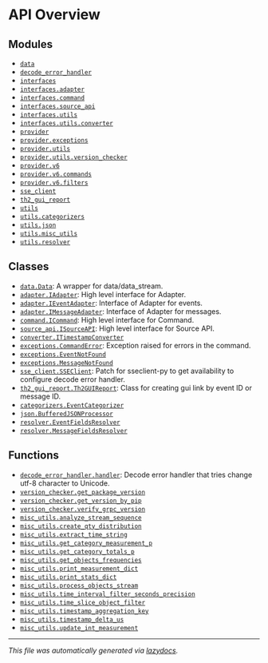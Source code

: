 <!-- markdownlint-disable -->

# API Overview

## Modules

- [`data`](./data.md#module-data)
- [`decode_error_handler`](./decode_error_handler.md#module-decode_error_handler)
- [`interfaces`](./interfaces.md#module-interfaces)
- [`interfaces.adapter`](./interfaces.adapter.md#module-interfacesadapter)
- [`interfaces.command`](./interfaces.command.md#module-interfacescommand)
- [`interfaces.source_api`](./interfaces.source_api.md#module-interfacessource_api)
- [`interfaces.utils`](./interfaces.utils.md#module-interfacesutils)
- [`interfaces.utils.converter`](./interfaces.utils.converter.md#module-interfacesutilsconverter)
- [`provider`](./provider.md#module-provider)
- [`provider.exceptions`](./provider.exceptions.md#module-providerexceptions)
- [`provider.utils`](./provider.utils.md#module-providerutils)
- [`provider.utils.version_checker`](./provider.utils.version_checker.md#module-providerutilsversion_checker)
- [`provider.v6`](./provider.v6.md#module-providerv6)
- [`provider.v6.commands`](./provider.v6.commands.md#module-providerv6commands)
- [`provider.v6.filters`](./provider.v6.filters.md#module-providerv6filters)
- [`sse_client`](./sse_client.md#module-sse_client)
- [`th2_gui_report`](./th2_gui_report.md#module-th2_gui_report)
- [`utils`](./utils.md#module-utils)
- [`utils.categorizers`](./utils.categorizers.md#module-utilscategorizers)
- [`utils.json`](./utils.json.md#module-utilsjson)
- [`utils.misc_utils`](./utils.misc_utils.md#module-utilsmisc_utils)
- [`utils.resolver`](./utils.resolver.md#module-utilsresolver)

## Classes

- [`data.Data`](./data.md#class-data): A wrapper for data/data_stream.
- [`adapter.IAdapter`](./interfaces.adapter.md#class-iadapter): High level interface for Adapter.
- [`adapter.IEventAdapter`](./interfaces.adapter.md#class-ieventadapter): Interface of Adapter for events.
- [`adapter.IMessageAdapter`](./interfaces.adapter.md#class-imessageadapter): Interface of Adapter for messages.
- [`command.ICommand`](./interfaces.command.md#class-icommand): High level interface for Command.
- [`source_api.ISourceAPI`](./interfaces.source_api.md#class-isourceapi): High level interface for Source API.
- [`converter.ITimestampConverter`](./interfaces.utils.converter.md#class-itimestampconverter)
- [`exceptions.CommandError`](./provider.exceptions.md#class-commanderror): Exception raised for errors in the command.
- [`exceptions.EventNotFound`](./provider.exceptions.md#class-eventnotfound)
- [`exceptions.MessageNotFound`](./provider.exceptions.md#class-messagenotfound)
- [`sse_client.SSEClient`](./sse_client.md#class-sseclient): Patch for sseclient-py to get availability to configure decode error handler.
- [`th2_gui_report.Th2GUIReport`](./th2_gui_report.md#class-th2guireport): Class for creating gui link by event ID or message ID.
- [`categorizers.EventCategorizer`](./utils.categorizers.md#class-eventcategorizer)
- [`json.BufferedJSONProcessor`](./utils.json.md#class-bufferedjsonprocessor)
- [`resolver.EventFieldsResolver`](./utils.resolver.md#class-eventfieldsresolver)
- [`resolver.MessageFieldsResolver`](./utils.resolver.md#class-messagefieldsresolver)

## Functions

- [`decode_error_handler.handler`](./decode_error_handler.md#function-handler): Decode error handler that tries change utf-8 character to Unicode.
- [`version_checker.get_package_version`](./provider.utils.version_checker.md#function-get_package_version)
- [`version_checker.get_version_by_pip`](./provider.utils.version_checker.md#function-get_version_by_pip)
- [`version_checker.verify_grpc_version`](./provider.utils.version_checker.md#function-verify_grpc_version)
- [`misc_utils.analyze_stream_sequence`](./utils.misc_utils.md#function-analyze_stream_sequence)
- [`misc_utils.create_qty_distribution`](./utils.misc_utils.md#function-create_qty_distribution)
- [`misc_utils.extract_time_string`](./utils.misc_utils.md#function-extract_time_string)
- [`misc_utils.get_category_measurement_p`](./utils.misc_utils.md#function-get_category_measurement_p)
- [`misc_utils.get_category_totals_p`](./utils.misc_utils.md#function-get_category_totals_p)
- [`misc_utils.get_objects_frequencies`](./utils.misc_utils.md#function-get_objects_frequencies)
- [`misc_utils.print_measurement_dict`](./utils.misc_utils.md#function-print_measurement_dict)
- [`misc_utils.print_stats_dict`](./utils.misc_utils.md#function-print_stats_dict)
- [`misc_utils.process_objects_stream`](./utils.misc_utils.md#function-process_objects_stream)
- [`misc_utils.time_interval_filter_seconds_precision`](./utils.misc_utils.md#function-time_interval_filter_seconds_precision)
- [`misc_utils.time_slice_object_filter`](./utils.misc_utils.md#function-time_slice_object_filter)
- [`misc_utils.timestamp_aggregation_key`](./utils.misc_utils.md#function-timestamp_aggregation_key)
- [`misc_utils.timestamp_delta_us`](./utils.misc_utils.md#function-timestamp_delta_us)
- [`misc_utils.update_int_measurement`](./utils.misc_utils.md#function-update_int_measurement)


---

_This file was automatically generated via [lazydocs](https://github.com/ml-tooling/lazydocs)._
